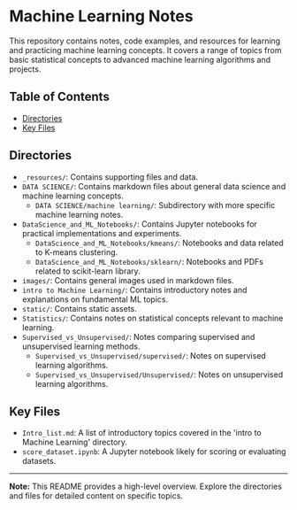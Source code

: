 # Machine Learning Notes

This repository contains notes, code examples, and resources for learning and practicing machine learning concepts. It covers a range of topics from basic statistical concepts to advanced machine learning algorithms and projects.

## Table of Contents

- [Directories](#directories)
- [Key Files](#key-files)

## Directories

- `_resources/`: Contains supporting files and data.
- `DATA SCIENCE/`: Contains markdown files about general data science and machine learning concepts.
  - `DATA SCIENCE/machine learning/`: Subdirectory with more specific machine learning notes.
- `DataScience_and_ML_Notebooks/`: Contains Jupyter notebooks for practical implementations and experiments.
  - `DataScience_and_ML_Notebooks/kmeans/`: Notebooks and data related to K-means clustering.
  - `DataScience_and_ML_Notebooks/sklearn/`: Notebooks and PDFs related to scikit-learn library.
- `images/`: Contains general images used in markdown files.
- `intro to Machine Learning/`: Contains introductory notes and explanations on fundamental ML topics.
- `static/`: Contains static assets.
- `Statistics/`: Contains notes on statistical concepts relevant to machine learning.
- `Supervised_vs_Unsupervised/`:  Notes comparing supervised and unsupervised learning methods.
  - `Supervised_vs_Unsupervised/supervised/`: Notes on supervised learning algorithms.
  - `Supervised_vs_Unsupervised/Unsupervised/`: Notes on unsupervised learning algorithms.

## Key Files

- `Intro_list.md`:  A list of introductory topics covered in the 'intro to Machine Learning' directory.
- `score_dataset.ipynb`: A Jupyter notebook likely for scoring or evaluating datasets.

---

**Note:** This README provides a high-level overview. Explore the directories and files for detailed content on specific topics.